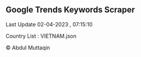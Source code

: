 

## Google Trends Keywords Scraper 
 
Last Update 02-04-2023 , 07:15:10

Country List :
VIETNAM.json



© Abdul Muttaqin 
